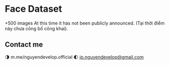 # Face Dataset
+500 images
At this time it has not been publicly announced.
(Tại thời điểm này chưa công bố công khai).
## Contact me
🌗 m.me/nguyendevelop.official
🌓 jp.nguyendevelop@gmail.com
